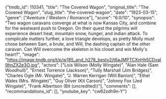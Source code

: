 {"tmdb_id": 110341, "title": "The Covered Wagon", "original_title": "The Covered Wagon", "slug_title": "the-covered-wagon", "date": "1923-03-15", "genre": ["Aventure / Western / Romance"], "score": "6.0/10", "synopsis": "Two wagon caravans converge at what is now Kansas City, and combine for the westward push to Oregon. On their quest the pilgrims will experience desert heat, mountain snow, hunger, and indian attack. To complicate matters further, a love triangle develops, as pretty Molly must chose between Sam, a brute, and Will, the dashing captain of the other caravan. Can Will overcome the skeleton in his closet and win Molly's heart?", "image": "https://image.tmdb.org/t/p/w185_and_h278_bestv2/t6aJMPTCXnHh5CDvaI9hnZX2e3O.jpg", "actors": ["Lois Wilson (Molly Wingate)", "Alan Hale (Sam Woodhull)", "Ernest Torrence (Jackson)", "Tully Marshall (Jim Bridges)", "Charles Ogle (Mr. Wingate)", "J. Warren Kerrigan (Will Banion)", "Ethel Wales (Mrs. Wingate)", "Guy Oliver (Kit Carson)", "Johnny Fox (Jed Wingate)", "Frank Albertson (Bit (uncredited))"], "comments": [], "recommandations_id": [], "youtube_key": "cw62zdh9n-Y"}